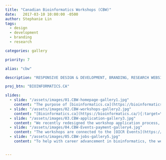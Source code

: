 ```yaml
---
title: "Canadian Bioinformatics Workshops (CBW)"
date:   2017-03-10 10:00:00 -0500
author: Stephanie Lin
tags:
  - design
  - development
  - branding
  - research

categories: gallery

priority: 7

alias: "cbw"

description: "RESPONSIVE DESIGN & DEVELOPMENT, BRANDING, RESEARCH WEBSITE"

proj_btn: "BIOINFORMATICS.CA"

slides:
  - slide: "/assets/images/01.CBW-homepage-gallery1.jpg"
    content: "The purpose of [bioinformatics.ca](https://bioinformatics.ca/){:target=\"_blank\"} is to demonstrate OICR’s leadership in cancer bioinformatics and increase the involvement of OICR within education, healthcare and private sector communities."
  - slide: "/assets/images/02.CBW-workshops-gallery2.jpg"
    content: "[Bioinformatics.ca](https://bioinformatics.ca/){:target=\"_blank\"} aims to train the next generation of researchers by offering workshops for advanced technologies and the latest approaches in dealing with new data."
  - slide: "/assets/images/03.CBW-application-gallery3.jpg"
    content: "We recently redesigned the workshop application process, making it very smooth and appealing for trainees to apply.  During the design analysis process, we collaborated with CBW stakeholders to ensure that all user scenarios were met and all of the user problems were solved"    
  - slide: "/assets/images/04.CBW-Events-payment-gallery4.jpg"
    content: "The workshops are connected to the [OICR Events](https://events.oicr.on.ca/){:target=\"_blank\"} website that we built to collect payment using the Moneris payment solution."
  - slide: "/assets/images/05.CBW-jobs-gallery5.jpg"
    content: "To help with career advancement in bioinformatics, the website also includes [job postings](https://bioinformatics.ca/jobs){:target=\"_blank\"} and useful resources such as a [links directory](https://bioinformatics.ca/links_directory/){:target=\"_blank\"} with expert resources."


---
```

